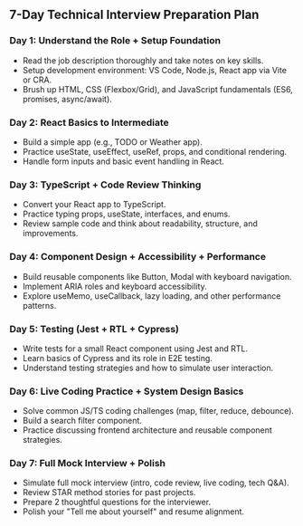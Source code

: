 ## 7-Day Technical Interview Preparation Plan

### Day 1: Understand the Role + Setup Foundation
- Read the job description thoroughly and take notes on key skills.
- Setup development environment: VS Code, Node.js, React app via Vite or CRA.
- Brush up HTML, CSS (Flexbox/Grid), and JavaScript fundamentals (ES6, promises, async/await).

### Day 2: React Basics to Intermediate
- Build a simple app (e.g., TODO or Weather app).
- Practice useState, useEffect, useRef, props, and conditional rendering.
- Handle form inputs and basic event handling in React.

### Day 3: TypeScript + Code Review Thinking
- Convert your React app to TypeScript.
- Practice typing props, useState, interfaces, and enums.
- Review sample code and think about readability, structure, and improvements.

### Day 4: Component Design + Accessibility + Performance
- Build reusable components like Button, Modal with keyboard navigation.
- Implement ARIA roles and keyboard accessibility.
- Explore useMemo, useCallback, lazy loading, and other performance patterns.

### Day 5: Testing (Jest + RTL + Cypress)
- Write tests for a small React component using Jest and RTL.
- Learn basics of Cypress and its role in E2E testing.
- Understand testing strategies and how to simulate user interaction.

### Day 6: Live Coding Practice + System Design Basics
- Solve common JS/TS coding challenges (map, filter, reduce, debounce).
- Build a search filter component.
- Practice discussing frontend architecture and reusable component strategies.

### Day 7: Full Mock Interview + Polish
- Simulate full mock interview (intro, code review, live coding, tech Q&A).
- Review STAR method stories for past projects.
- Prepare 2 thoughtful questions for the interviewer.
- Polish your "Tell me about yourself" and resume alignment.
